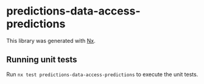 # predictions-data-access-predictions

This library was generated with [Nx](https://nx.dev).

## Running unit tests

Run `nx test predictions-data-access-predictions` to execute the unit tests.
